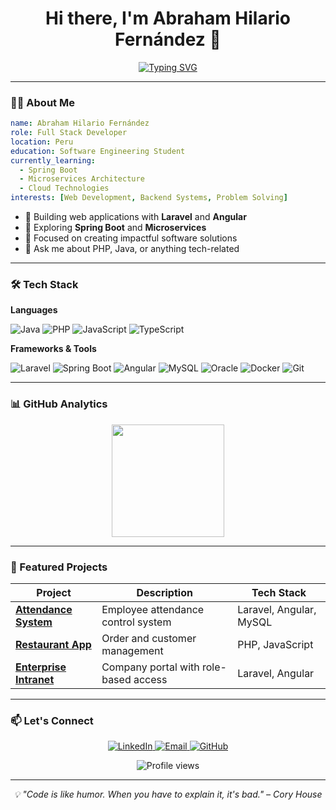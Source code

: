 <div align="center">

# Hi there, I'm Abraham Hilario Fernández 👋

[![Typing SVG](https://readme-typing-svg.demolab.com?font=Fira+Code&size=20&duration=3000&pause=1000&color=6366F1&center=true&vCenter=true&width=500&lines=Full+Stack+Developer;Building+Scalable+Solutions;Always+Learning+New+Tech)](https://git.io/typing-svg)

</div>

---

### 👨‍💻 About Me

```yaml
name: Abraham Hilario Fernández
role: Full Stack Developer
location: Peru
education: Software Engineering Student
currently_learning: 
  - Spring Boot
  - Microservices Architecture
  - Cloud Technologies
interests: [Web Development, Backend Systems, Problem Solving]
```

- 🔭 Building web applications with **Laravel** and **Angular**
- 🌱 Exploring **Spring Boot** and **Microservices**
- 🎯 Focused on creating impactful software solutions
- 💬 Ask me about PHP, Java, or anything tech-related

---

### 🛠️ Tech Stack

**Languages**

![Java](https://img.shields.io/badge/-Java-007396?style=flat-square&logo=java&logoColor=white)
![PHP](https://img.shields.io/badge/-PHP-777BB4?style=flat-square&logo=php&logoColor=white)
![JavaScript](https://img.shields.io/badge/-JavaScript-F7DF1E?style=flat-square&logo=javascript&logoColor=black)
![TypeScript](https://img.shields.io/badge/-TypeScript-3178C6?style=flat-square&logo=typescript&logoColor=white)

**Frameworks & Tools**

![Laravel](https://img.shields.io/badge/-Laravel-FF2D20?style=flat-square&logo=laravel&logoColor=white)
![Spring Boot](https://img.shields.io/badge/-Spring%20Boot-6DB33F?style=flat-square&logo=springboot&logoColor=white)
![Angular](https://img.shields.io/badge/-Angular-DD0031?style=flat-square&logo=angular&logoColor=white)
![MySQL](https://img.shields.io/badge/-MySQL-4479A1?style=flat-square&logo=mysql&logoColor=white)
![Oracle](https://img.shields.io/badge/-Oracle-F80000?style=flat-square&logo=oracle&logoColor=white)
![Docker](https://img.shields.io/badge/-Docker-2496ED?style=flat-square&logo=docker&logoColor=white)
![Git](https://img.shields.io/badge/-Git-F05032?style=flat-square&logo=git&logoColor=white)

---

### 📊 GitHub Analytics

<p align="center">
  <img height="180em" src="https://github-readme-stats.vercel.app/api?username=tuusuario&show_icons=true&theme=github_dark&hide_border=true&count_private=true"/>
</p>

---

### 🚀 Featured Projects

| Project | Description | Tech Stack |
|---------|-------------|------------|
| [**Attendance System**](https://github.com/tuusuario/asistencia) | Employee attendance control system | Laravel, Angular, MySQL |
| [**Restaurant App**](https://github.com/tuusuario/polleria) | Order and customer management | PHP, JavaScript |
| [**Enterprise Intranet**](https://github.com/tuusuario/intranet) | Company portal with role-based access | Laravel, Angular |

---

### 📫 Let's Connect

<p align="center">
  <a href="https://www.linkedin.com/in/tuusuario/">
    <img src="https://img.shields.io/badge/-LinkedIn-0A66C2?style=flat-square&logo=linkedin&logoColor=white" alt="LinkedIn"/>
  </a>
  <a href="mailto:tuemail@gmail.com">
    <img src="https://img.shields.io/badge/-Email-EA4335?style=flat-square&logo=gmail&logoColor=white" alt="Email"/>
  </a>
  <a href="https://github.com/tuusuario">
    <img src="https://img.shields.io/badge/-GitHub-181717?style=flat-square&logo=github&logoColor=white" alt="GitHub"/>
  </a>
</p>

<p align="center">
  <img src="https://komarev.com/ghpvc/?username=tuusuario&color=blueviolet&style=flat-square&label=Profile+Views" alt="Profile views"/>
</p>

---

<p align="center">
  <i>💡 "Code is like humor. When you have to explain it, it's bad." – Cory House</i>
</p>
